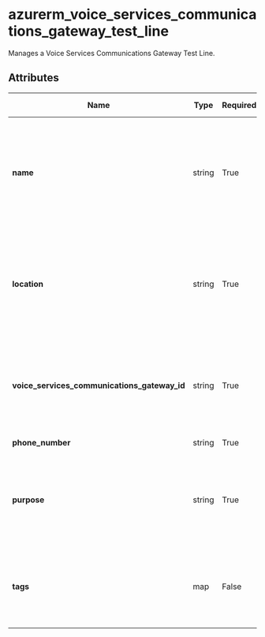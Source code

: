 # azurerm_voice_services_communications_gateway_test_line

Manages a Voice Services Communications Gateway Test Line.

## Attributes

| Name | Type | Required? | Default  | possible values | Description |
| ---- | ---- | --------- | -------- | ----------- | ----------- |
| **name** | string | True | -  |  -  | Specifies the name which should be used for this Voice Services Communications Gateway Test Line. Changing this forces a new resource to be created. | 
| **location** | string | True | -  |  -  | Specifies the Azure Region where the Voice Services Communications Gateway Test Line should exist. Changing this forces a new resource to be created. | 
| **voice_services_communications_gateway_id** | string | True | -  |  -  | Specifies the ID of the Voice Services Communications Gateway. Changing this forces a new resource to be created. | 
| **phone_number** | string | True | -  |  -  | Specifies the phone number. | 
| **purpose** | string | True | -  |  `Automated`, `Manual`  | The purpose of the Voice Services Communications Gateway Test Line. Possible values are `Automated` or `Manual`. | 
| **tags** | map | False | -  |  -  | A mapping of tags which should be assigned to the Voice Services Communications Gateway Test Line. | 


